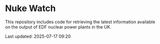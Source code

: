 # Nuke Watch

This repository includes code for retrieving the latest information available on the output of EDF nuclear power plants in the UK.

Last updated: 2025-07-17 09:20
